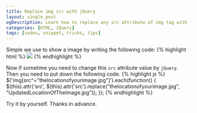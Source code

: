 ```yaml
---
title: Replace img src with jQuery
layout: single_post
ogDescription: Learn how to replace any src attribute of img tag with jQuery. Pretty simple and do it with 2 line jquery code.
categories: [HTML, JQuery]
tags: [codes, snippet, tricks, tips]
---
```


Simple we use to show a image by writing the following code&#58;
{% highlight html %}
<img src ="thelocationofyourimage.jpg" >
{% endhighlight %}

Now if sometime you need to change this `src` attribute value by `jQuery`. Then you need to put down the following code. 
{% highlight js %}
$('img[src^="thelocationofyourimage.jpg"]').each(function() {
   $(this).attr('src', $(this).attr('src').replace("thelocationofyourimage.jpg", "UpdatedLocationOfTheImage.jpg"));
});
{% endhighlight %}

Try it by yourself. Thanks in advance.